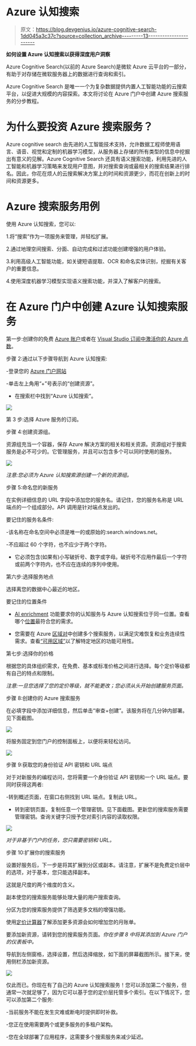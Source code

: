 # Azure 认知搜索

> 原文：<https://blog.devgenius.io/azure-cognitive-search-1dd045a3c37c?source=collection_archive---------13----------------------->

**如何设置 Azure 认知搜索以获得深度用户洞察**

Azure Cognitive Search(以前的 Azure Search)是微软 Azure 云平台的一部分，有助于对存储在微软服务器上的数据进行查询和索引。

Azure Cognitive Search 是唯一一个为复杂数据提供内置人工智能功能的云搜索平台，以促进大规模的内容探索。本文将讨论在 Azure 门户中创建 Azure 搜索服务的分步教程。

# 为什么要投资 Azure 搜索服务？

Azure cognitive search 由先进的人工智能技术支持，允许数据工程师使用语言、语音、视觉和定制的机器学习模型，从服务器上存储的所有类型的信息中挖掘出有意义的见解。Azure Cognitive Search 还具有语义搜索功能，利用先进的人工智能和机器学习策略来发现用户意图，并对搜索查询或最相关的搜索结果进行排名。因此，你花在烦人的云搜索解决方案上的时间和资源更少，而花在创新上的时间和资源更多。

# Azure 搜索服务用例

使用 Azure 认知搜索，您可以:

1.将“搜索”作为一项服务来管理，并轻松扩展。

2.通过地理空间搜索、分面、自动完成和过滤功能创建增强的用户体验。

3.利用高级人工智能功能，如关键短语提取、OCR 和命名实体识别，挖掘有关客户的重要信息。

4.使用深度机器学习模型实现语义搜索功能，并深入了解客户的搜索。

# 在 Azure 门户中创建 Azure 认知搜索服务

第一步:创建你的免费 [Azure 账户](https://azure.microsoft.com/pricing/free-trial/?WT.mc_id=A261C142F)或者在 [Visual Studio 订阅中激活你的 Azure 点数](https://azure.microsoft.com/pricing/member-offers/msdn-benefits-details/?WT.mc_id=A261C142F)。

步骤 2:通过以下步骤导航到 Azure 认知搜索:

-登录您的 [Azure 门户网站](https://portal.azure.com/)

-单击左上角用“+”号表示的“创建资源”。

*   在搜索栏中找到“Azure 认知搜索”。

![](img/51b3a4f79875bd1fbc2613b49c386806.png)

第 3 步:选择 Azure 服务的订阅。

步骤 4:创建资源组。

资源组充当一个容器，保存 Azure 解决方案的相关和相关资源。资源组对于搜索服务是必不可少的。它管理服务，并且可以包含多个可以同时使用的服务。

![](img/04366a968844f3ce6ec48a951a7887ff.png)

*注意:您必须为 Azure 认知搜索源创建一个新的资源组。*

步骤 5:命名您的新服务

在实例详细信息的 URL 字段中添加您的服务名。请记住，您的服务名称是 URL 端点的一个组成部分。API 调用是针对端点发出的。

要记住的服务名条件:

-该名称在命名空间中必须是唯一的或原始的:search.windows.net。

-不应超过 60 个字符，也不应少于两个字符。

*   它必须包含(如果有)小写破折号、数字或字母。破折号不应用作最后一个字符或前两个字符内，也不应在连续的序列中使用。

第六步:选择服务地点

选择离您的数据中心最近的地区。

要记住的位置条件

- [AI enrichment](https://docs.microsoft.com/en-us/azure/search/cognitive-search-concept-intro) 功能要求你的认知服务与 Azure 认知搜索位于同一位置。查看哪个[位置](https://azure.microsoft.com/global-infrastructure/services/?products=search)最符合您的需求。

*   您需要在 Azure [区域对](https://docs.microsoft.com/en-us/azure/availability-zones/cross-region-replication-azure#azure-cross-region-replication-pairings-for-all-geographies)中创建多个搜索服务，以满足灾难恢复和业务连续性需求。查看[“可用区域”](https://docs.microsoft.com/en-us/azure/search/search-performance-optimization#availability-zones)以了解特定地区的功能可用性。

第七步:选择你的价格

根据您的具体组织需求，在免费、基本或标准价格之间进行选择。每个定价等级都有自己的特点和限制。

*注意:一旦您选择了您的定价等级，就不能更改；您必须从头开始创建服务页面。*

步骤 8:创建你的 Azure 搜索服务

在必填字段中添加详细信息，然后单击“审查+创建”。该服务将在几分钟内部署。见下面截图。

![](img/888983743a07774c4367dd8c50d74fd9.png)

将服务固定到您门户的控制面板上，以便将来轻松访问。

![](img/c834f16cfcc0b21acc6610b087667bc8.png)

步骤 9:获取您的身份验证 API 密钥和 URL 端点

对于对新服务的编程访问，您将需要一个身份验证 API 密钥和一个 URL 端点。要同时获得这两者:

-转到概述页面，在窗口右侧找到 URL 端点。复制此 URL。

*   转到密钥页面，复制任意一个管理密钥。见下面截图。更新您的搜索服务需要管理密钥。查询关键字只授予您对索引内容的读取权限。

![](img/2c05d1bfcbd80a3c992417c9b69223c6.png)

*对于非基于门户的任务，您只需要密钥和 URL。*

步骤 10:扩展你的搜索服务

设置好服务后，下一步是将其扩展到分区或副本。请注意，扩展不是免费定价层中的选项，对于基本，您只能选择副本。

这就是尺度的两个维度的含义。

副本使您的搜索服务能够处理大量的用户搜索查询。

分区为您的搜索服务提供了筛选更多文档的增强功能。

使用[定价计算器](https://azure.microsoft.com/pricing/calculator/)了解添加更多资源会如何增加您的月账单。

要添加新资源，请转到您的搜索服务页面。*你在步骤 8 中将其添加到 Azure 门户的仪表板中。*

导航到左侧窗格，选择设置，然后选择缩放，如下面的屏幕截图所示。接下来，使用侧栏添加新资源。

![](img/bef77681055ac3189fcdf82cba355dc4.png)

仅此而已。你现在有了自己的 Azure 认知搜索服务！您可以添加第二个服务，但通常一次就足够了，因为它可以基于您的定价层托管多个索引。在以下情况下，您可以添加第二个服务:

-当前服务不能在发生灾难或断电时提供即时补救。

-您正在使用需要两个或更多服务的多租户架构。

-您在全球部署了应用程序，这需要多个搜索服务来减少延迟。